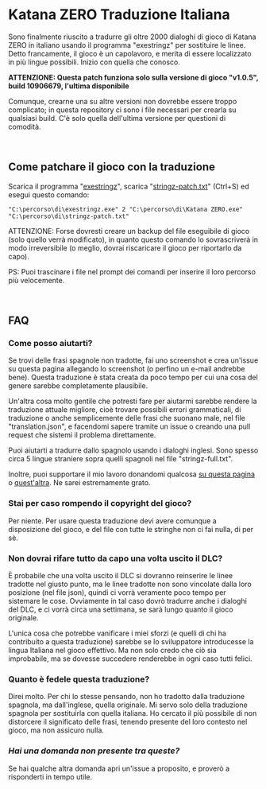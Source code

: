 # Katana ZERO Traduzione Italiana
Sono finalmente riuscito a tradurre gli oltre 2000 dialoghi di gioco di Katana ZERO in italiano usando il programma "exestringz" per sostituire le linee.
Detto francamente, il gioco è un capolavoro, e merita di essere localizzato in più lingue possibili. Inizio con quella che conosco.

**ATTENZIONE: Questa patch funziona solo sulla versione di gioco "v1.0.5", build 10906679, l'ultima disponibile**

Comunque, crearne una su altre versioni non dovrebbe essere troppo complicato; in questa repository ci sono i file necessari per crearla su qualsiasi build. C'è solo quella dell'ultima versione per questioni di comodità.

&nbsp;
## Come patchare il gioco con la traduzione
Scarica il programma "[exestringz](https://aluigi.altervista.org/mytoolz/exestringz.zip)", scarica "[stringz-patch.txt](https://raw.githubusercontent.com/zWolfrost/Katana-ZERO-Traduzione-Italiana/main/stringz-patch.txt)" (Ctrl+S) ed esegui questo comando:
```
"C:\percorso\di\exestringz.exe" 2 "C:\percorso\di\Katana ZERO.exe" "C:\percorso\di\stringz-patch.txt"
```
ATTENZIONE: Forse dovresti creare un backup del file eseguibile di gioco (solo quello verrà modificato), in quanto questo comando lo sovrascriverà in modo irreversibile (o meglio, dovrai riscaricare il gioco per riportarlo da capo).

PS: Puoi trascinare i file nel prompt dei comandi per inserire il loro percorso più velocemente.

&nbsp;
## FAQ
### Come posso aiutarti?
Se trovi delle frasi spagnole non tradotte, fai uno screenshot e crea un'issue su questa pagina allegando lo screenshot (o perfino un e-mail andrebbe bene). Questa traduzione è stata creata da poco tempo per cui una cosa del genere sarebbe completamente plausibile.

Un'altra cosa molto gentile che potresti fare per aiutarmi sarebbe rendere la traduzione attuale migliore, cioè trovare possibili errori grammaticali, di traduzione o anche semplicemente delle frasi che suonano male, nel file "translation.json", e facendomi sapere tramite un issue o creando una pull request che sistemi il problema direttamente.

Puoi aiutarti a tradurre dallo spagnolo usando i dialoghi inglesi. Sono spesso circa 5 lingue straniere sopra quelli spagnoli nel file "stringz-full.txt".

Inoltre, puoi supportare il mio lavoro donandomi qualcosa [su questa pagina](https://paypal.me/zwolfrost) o [quest'altra](https://buymeacoffee.com/zwolfrost). Ne sarei estremamente grato.

### Stai per caso rompendo il copyright del gioco?
Per niente. Per usare questa traduzione devi avere comunque a disposizione del gioco, e del file con tutte le stringhe non ci fai nulla, di per sè.

### Non dovrai rifare tutto da capo una volta uscito il DLC?
È probabile che una volta uscito il DLC si dovranno reinserire le linee tradotte nel giusto punto, ma le linee tradotte non sono vincolate dalla loro posizione (nel file json), quindi ci vorrà veramente poco tempo per sistemare le cose. Ovviamente in tal caso dovrò tradurre anche i dialoghi del DLC, e ci vorrà circa una settimana, se sarà lungo quanto il gioco originale.

L'unica cosa che potrebbe vanificare i miei sforzi (e quelli di chi ha contribuito a questa traduzione) sarebbe se lo sviluppatore introducesse la lingua Italiana nel gioco effettivo. Ma non solo credo che ciò sia improbabile, ma se dovesse succedere renderebbe in ogni caso tutti felici.

### Quanto è fedele questa traduzione?
Direi molto. Per chi lo stesse pensando, non ho tradotto dalla traduzione spagnola, ma dall'inglese, quella originale. Mi servo solo della traduzione spagnola per sostituirla con quella italiana. Ho cercato il più possibile di non distorcere il significato delle frasi, tenendo presente del loro contesto nel gioco, ma non assicuro nulla.

### *Hai una domanda non presente tra queste?*
Se hai qualche altra domanda apri un'issue a proposito, e proverò a risponderti in tempo utile.
